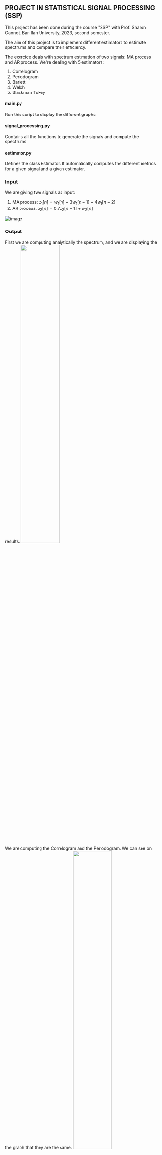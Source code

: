 ## PROJECT IN STATISTICAL SIGNAL PROCESSING (SSP)

This project has been done during the course "SSP" with Prof. Sharon Gannot, Bar-Ilan University,
2023, second semester.

The aim of this project is to implement different estimators to estimate spectrums and compare their efficiency.

The exercice deals with spectrum estimation of two signals: MA process and AR process. We're dealing with 5 estimators:

1. Correlogram
2. Periodogram
3. Barlett
4. Welch
5. Blackman Tukey

#### main.py

Run this script to display the different graphs

#### signal_processing.py

Contains all the functions to generate the signals and compute the spectrums

#### estimator.py

Defines the class Estimator. It automatically computes the different metrics for a given signal and a given estimator.

### Input

We are giving two signals as input:

1. MA process: $`x_1 [n]=w_1 [n]-3w_1 [n-1]-4w_1 [n-2]`$
2. AR process: $`x_2 [n]=0.7x_2 [n-1]+w_2 [n]`$

![image](https://github.com/raphaelhaehnel/SSP-spectrum-estimators/assets/69756617/301e5d77-6c5f-40c3-b9c6-7a2482505c53)

### Output

First we are computing analytically the spectrum, and we are displaying the results.
<img src="https://github.com/raphaelhaehnel/SSP-spectrum-estimators/assets/69756617/3f5cf822-3d43-44bc-8784-06af2f88c0de" width="50%">

We are computing the Correlogram and the Periodogram. We can see on the graph that they are the same.
<img src="https://github.com/raphaelhaehnel/SSP-spectrum-estimators/assets/69756617/561d56d9-1d3c-48ba-83cd-51e3d28dee98" width="50%">

Next we’ll show all the spectrums estimations before and after the Monte-Carlo simulation. Before:
<img src="https://github.com/raphaelhaehnel/SSP-spectrum-estimators/assets/69756617/01eb0ae2-68cb-4b5d-9cbf-6bfdfe343449" width="50%">

After:

<img src="https://github.com/raphaelhaehnel/SSP-spectrum-estimators/assets/69756617/9bffd1e8-f30d-4ba6-be28-7b15b057cb8e" width="50%">




